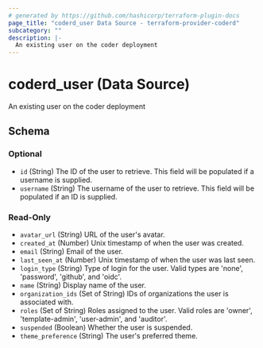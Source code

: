 ```yaml
---
# generated by https://github.com/hashicorp/terraform-plugin-docs
page_title: "coderd_user Data Source - terraform-provider-coderd"
subcategory: ""
description: |-
  An existing user on the coder deployment
---
```


# coderd_user (Data Source)

An existing user on the coder deployment



<!-- schema generated by tfplugindocs -->
## Schema

### Optional

- `id` (String) The ID of the user to retrieve. This field will be populated if a username is supplied.
- `username` (String) The username of the user to retrieve. This field will be populated if an ID is supplied.

### Read-Only

- `avatar_url` (String) URL of the user's avatar.
- `created_at` (Number) Unix timestamp of when the user was created.
- `email` (String) Email of the user.
- `last_seen_at` (Number) Unix timestamp of when the user was last seen.
- `login_type` (String) Type of login for the user. Valid types are 'none', 'password', 'github', and 'oidc'.
- `name` (String) Display name of the user.
- `organization_ids` (Set of String) IDs of organizations the user is associated with.
- `roles` (Set of String) Roles assigned to the user. Valid roles are 'owner', 'template-admin', 'user-admin', and 'auditor'.
- `suspended` (Boolean) Whether the user is suspended.
- `theme_preference` (String) The user's preferred theme.
